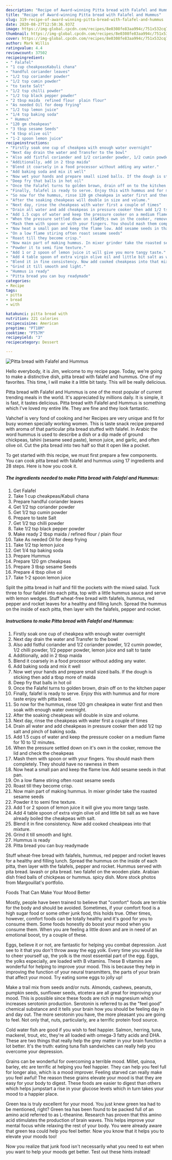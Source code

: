 ```yaml
---
description: "Recipe of Award-winning Pitta bread with Falafel and Hummus"
title: "Recipe of Award-winning Pitta bread with Falafel and Hummus"
slug: 319-recipe-of-award-winning-pitta-bread-with-falafel-and-hummus
date: 2020-08-27T12:50:36.937Z
image: https://img-global.cpcdn.com/recipes/8e0308fe83aa994c/751x532cq70/pitta-bread-with-falafel-and-hummus-recipe-main-photo.jpg
thumbnail: https://img-global.cpcdn.com/recipes/8e0308fe83aa994c/751x532cq70/pitta-bread-with-falafel-and-hummus-recipe-main-photo.jpg
cover: https://img-global.cpcdn.com/recipes/8e0308fe83aa994c/751x532cq70/pitta-bread-with-falafel-and-hummus-recipe-main-photo.jpg
author: Mark Willis
ratingvalue: 4.4
reviewcount: 37502
recipeingredient:
- " Falafel"
- "1 cup cheakpeasKabuli chana"
- "handful coriander leaves"
- "1/2 tsp coriander powder"
- "1/2 tsp cumin powder"
- "to taste Salt"
- "1/2 tsp chilli powder"
- "1/2 tsp black pepper powder"
- "2 tbsp maida  refined flour  plain flour"
- "As needed Oil for deep frying"
- "1/2 tsp lemon juice"
- "1/4 tsp baking soda"
- " Hummus"
- "120 gm cheakpeas"
- "3 tbsp sesame Seeds"
- "4 tbsp olive oil"
- "1-2 spoon lemon juice"
recipeinstructions:
- "Firstly soak one cup of cheakpea with enough water overnight"
- "Next day drain the water and Transfer to the bowl"
- "Also add fistful coriander and 1/2 coriander powder, 1/2 cumin powder, 1/2 chilli powder, 1/2 pepper powder, lemon juice and salt to taste"
- "Additionally, add in 2 tbsp maida"
- "Blend it coarsely in a food processor without adding any water."
- "Add baking soda and mix it well"
- "Now wet your hands and prepare small sized balls. If the dough is sticking then add a tbsp more of maida"
- "Deep fry that balls in hot oil"
- "Once the Falafel turns to golden brown, drain off on to the kitchen paper"
- "Finally, falafel is ready to serve. Enjoy this with hummus and for more taste enjoy with pitta bread."
- "So now for the hummus, rinse 120 gm cheakpea in water first and then soak with enough water overnight."
- "After the soaking cheakpeas will double in size and volume."
- "Next day, rinse the cheakpeas with water first a couple of times"
- "Drain all water and add cheakpeas in pressure cooker then add 1/2 tsp salt and pinch of baking soda."
- "Add 1.5 cups of water and keep the pressure cooker on a medium flame for 10 to 12 minutes."
- "When the pressure settled down on it&#39;s own in the cooker, remove the lid and check the cheakpeas"
- "Mash them with spoon or with your fingers. You should mash them completely. They should have no rawness in them"
- "Now heat a small pan and keep the flame low. Add sesame seeds in that pan."
- "On a low flame stiring often roast sesame seeds"
- "Roast till they become crisp."
- "Now main part of making hummus. In mixer grinder take the roasted sesame seeds"
- "Powder it to semi fine texture."
- "Add 1 or 2 spoon of lemon juice it will give you more tangy taste."
- "Add 4 table spoon of extra virgin olive oil and little bit salt as we have already boiled the cheakpeas with salt."
- "Blend it in fine consistency. Now add cooked cheakpeas into that mixture."
- "Grind it till smooth and light."
- "Hummus is ready"
- "Pitta bread you can buy readymade"
categories:
- Recipe
tags:
- pitta
- bread
- with

katakunci: pitta bread with 
nutrition: 221 calories
recipecuisine: American
preptime: "PT18M"
cooktime: "PT57M"
recipeyield: "3"
recipecategory: Dessert

---
```



![Pitta bread with Falafel and Hummus](https://img-global.cpcdn.com/recipes/8e0308fe83aa994c/751x532cq70/pitta-bread-with-falafel-and-hummus-recipe-main-photo.jpg)

Hello everybody, it is Jim, welcome to my recipe page. Today, we're going to make a distinctive dish, pitta bread with falafel and hummus. One of my favorites. This time, I will make it a little bit tasty. This will be really delicious.

Pitta bread with Falafel and Hummus is one of the most popular of current trending meals in the world. It's appreciated by millions daily. It is simple, it is fast, it tastes delicious. Pitta bread with Falafel and Hummus is something which I've loved my entire life. They are fine and they look fantastic.

Vahchef is very fond of cooking and her Recipes are very unique and fit for busy women specially working women. This is taste snack recipe prepared with aroma of that particular pita bread stuffed with falafel. In Arabic the word hummus is used to describe a dish or a dip made of ground chickpeas, tahini (sesame seed paste), lemon juice, and garlic, and often olive oil. Cut the pita bread into two half so that it open like a pocket.


To get started with this recipe, we must first prepare a few components. You can cook pitta bread with falafel and hummus using 17 ingredients and 28 steps. Here is how you cook it.

<!--inarticleads1-->

##### The ingredients needed to make Pitta bread with Falafel and Hummus:

1. Get  Falafel
1. Take 1 cup cheakpeas/Kabuli chana
1. Prepare handful coriander leaves
1. Get 1/2 tsp coriander powder
1. Get 1/2 tsp cumin powder
1. Prepare to taste Salt
1. Get 1/2 tsp chilli powder
1. Take 1/2 tsp black pepper powder
1. Make ready 2 tbsp maida / refined flour / plain flour
1. Take As needed Oil for deep frying
1. Take 1/2 tsp lemon juice
1. Get 1/4 tsp baking soda
1. Prepare  Hummus
1. Prepare 120 gm cheakpeas
1. Prepare 3 tbsp sesame Seeds
1. Prepare 4 tbsp olive oil
1. Take 1-2 spoon lemon juice


Split the pitta bread in half and fill the pockets with the mixed salad. Tuck three to four falafel into each pitta, top with a little hummus sauce and serve with lemon wedges. Stuff wheat-free bread with falafels, hummus, red pepper and rocket leaves for a healthy and filling lunch. Spread the hummus on the inside of each pitta, then layer with the falafels, pepper and rocket. 

<!--inarticleads2-->

##### Instructions to make Pitta bread with Falafel and Hummus:

1. Firstly soak one cup of cheakpea with enough water overnight
1. Next day drain the water and Transfer to the bowl
1. Also add fistful coriander and 1/2 coriander powder, 1/2 cumin powder, 1/2 chilli powder, 1/2 pepper powder, lemon juice and salt to taste
1. Additionally, add in 2 tbsp maida
1. Blend it coarsely in a food processor without adding any water.
1. Add baking soda and mix it well
1. Now wet your hands and prepare small sized balls. If the dough is sticking then add a tbsp more of maida
1. Deep fry that balls in hot oil
1. Once the Falafel turns to golden brown, drain off on to the kitchen paper
1. Finally, falafel is ready to serve. Enjoy this with hummus and for more taste enjoy with pitta bread.
1. So now for the hummus, rinse 120 gm cheakpea in water first and then soak with enough water overnight.
1. After the soaking cheakpeas will double in size and volume.
1. Next day, rinse the cheakpeas with water first a couple of times
1. Drain all water and add cheakpeas in pressure cooker then add 1/2 tsp salt and pinch of baking soda.
1. Add 1.5 cups of water and keep the pressure cooker on a medium flame for 10 to 12 minutes.
1. When the pressure settled down on it&#39;s own in the cooker, remove the lid and check the cheakpeas
1. Mash them with spoon or with your fingers. You should mash them completely. They should have no rawness in them
1. Now heat a small pan and keep the flame low. Add sesame seeds in that pan.
1. On a low flame stiring often roast sesame seeds
1. Roast till they become crisp.
1. Now main part of making hummus. In mixer grinder take the roasted sesame seeds
1. Powder it to semi fine texture.
1. Add 1 or 2 spoon of lemon juice it will give you more tangy taste.
1. Add 4 table spoon of extra virgin olive oil and little bit salt as we have already boiled the cheakpeas with salt.
1. Blend it in fine consistency. Now add cooked cheakpeas into that mixture.
1. Grind it till smooth and light.
1. Hummus is ready
1. Pitta bread you can buy readymade


Stuff wheat-free bread with falafels, hummus, red pepper and rocket leaves for a healthy and filling lunch. Spread the hummus on the inside of each pitta, then layer with the falafels, pepper and rocket. Hummus served with pita bread. lavash or pita bread. two falafel on the wooden plate. Arabian dish fried balls of chickpeas or hummus. spicy dish. More stock photos from Margouillat&#39;s portfolio. 

Foods That Can Make Your Mood Better


Mostly, people have been trained to believe that "comfort" foods are terrible for the body and should be avoided. Sometimes, if your comfort food is a high sugar food or some other junk food, this holds true. Other times, however, comfort foods can be totally healthy and it's good for you to consume them. Some foods honestly do boost your mood when you consume them. When you are feeling a little down and are in need of an emotional boost, try a couple of these.

Eggs, believe it or not, are fantastic for helping you combat depression. Just see to it that you don't throw away the egg yolk. Every time you would like to cheer yourself up, the yolk is the most essential part of the egg. Eggs, the yolks especially, are loaded with B vitamins. These B vitamins are wonderful for helping to improve your mood. This is because they help in improving the function of your neural transmitters, the parts of your brain that affect your mood. Try eating some eggs to jolly up!

Make a trail mix from seeds and/or nuts. Almonds, cashews, peanuts, pumpkin seeds, sunflower seeds, etcetera are all great for improving your mood. This is possible since these foods are rich in magnesium which increases serotonin production. Serotonin is referred to as the "feel good" chemical substance and it tells your brain how you should be feeling day in and day out. The more serotonin you have, the more pleasant you are going to feel. Not only that, nuts, particularly, are a terrific protein food source.

Cold water fish are good if you wish to feel happier. Salmon, herring, tuna, mackerel, trout, etc, they're all loaded with omega-3 fatty acids and DHA. These are two things that really help the grey matter in your brain function a lot better. It's the truth: eating tuna fish sandwiches can really help you overcome your depression. 

Grains can be wonderful for overcoming a terrible mood. Millet, quinoa, barley, etc are terrific at helping you feel happier. They can help you feel full for longer also, which is a mood improver. Feeling starved can really make you feel awful! The reason these grains elevate your mood is that they are easy for your body to digest. These foods are easier to digest than others which helps jumpstart a rise in your glucose levels which in turn takes your mood to a happier place.

Green tea is truly excellent for your mood. You just knew green tea had to be mentioned, right? Green tea has been found to be packed full of an amino acid referred to as L-theanine. Research has proven that this amino acid stimulates the production of brain waves. This helps improve your mental focus while relaxing the rest of your body. You were already aware that green tea could help you feel better. Now you know that it helps you to elevate your moods too!

Now you realize that junk food isn't necessarily what you need to eat when you want to help your moods get better. Test out  these hints  instead!

